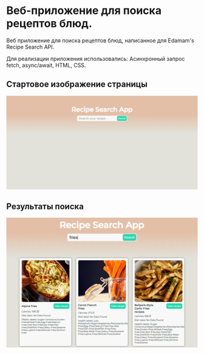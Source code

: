 # Веб-приложение для поиска рецептов блюд.

Веб приложение для поиска рецептов блюд, написанное для Edamam's Recipe Search API.

Для реализации приложения использовались: Асинхронный запрос fetch, async/await, HTML, CSS.

## Стартовое изображение страницы

![Стартовое изображение страницы](https://github.com/MrDuffs/recipe-app/blob/main/preview/begining_project.png)

## Результаты поиска

![Результаты поиска](https://github.com/MrDuffs/recipe-app/blob/main/preview/results.png)
